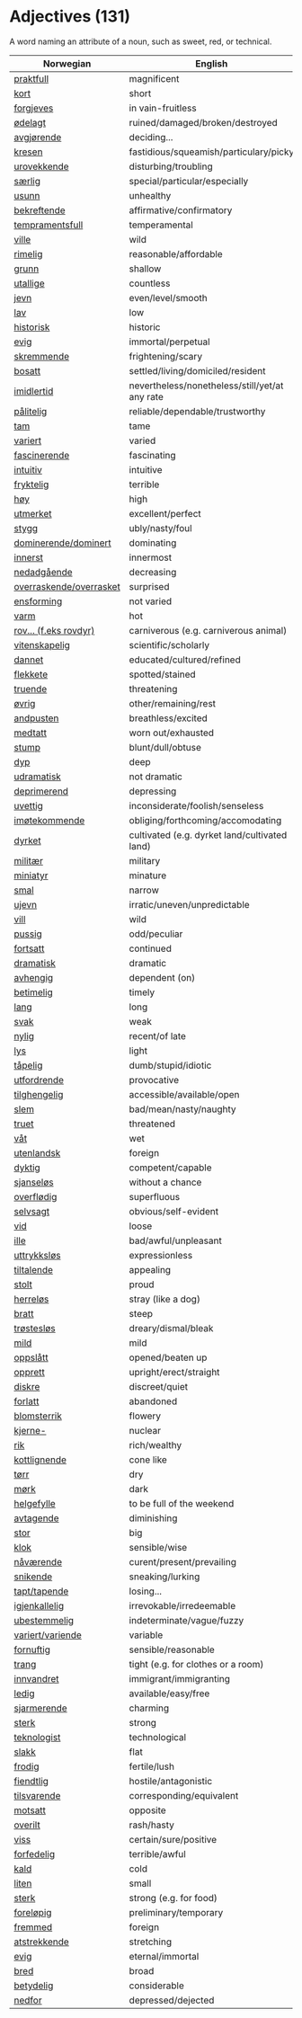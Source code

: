 # Adjectives (131)

A word naming an attribute of a noun, such as sweet, red, or technical.

| Norwegian | English |
| --- | --- |
| [praktfull](https://www.ordnett.no/search?language=no&phrase=praktfull) | magnificent |
| [kort](https://www.ordnett.no/search?language=no&phrase=kort) | short |
| [forgjeves](https://www.ordnett.no/search?language=no&phrase=forgjeves) | in vain-fruitless |
| [ødelagt](https://www.ordnett.no/search?language=no&phrase=ødelagt) | ruined/damaged/broken/destroyed |
| [avgjørende](https://www.ordnett.no/search?language=no&phrase=avgjørende) | deciding... |
| [kresen](https://www.ordnett.no/search?language=no&phrase=kresen) | fastidious/squeamish/particulary/picky |
| [urovekkende](https://www.ordnett.no/search?language=no&phrase=urovekkende) | disturbing/troubling |
| [særlig](https://www.ordnett.no/search?language=no&phrase=særlig) | special/particular/especially |
| [usunn](https://www.ordnett.no/search?language=no&phrase=usunn) | unhealthy |
| [bekreftende](https://www.ordnett.no/search?language=no&phrase=bekreftende) | affirmative/confirmatory |
| [tempramentsfull](https://www.ordnett.no/search?language=no&phrase=tempramentsfull) | temperamental |
| [ville](https://www.ordnett.no/search?language=no&phrase=ville) | wild |
| [rimelig](https://www.ordnett.no/search?language=no&phrase=rimelig) | reasonable/affordable |
| [grunn](https://www.ordnett.no/search?language=no&phrase=grunn) | shallow |
| [utallige](https://www.ordnett.no/search?language=no&phrase=utallige) | countless |
| [jevn](https://www.ordnett.no/search?language=no&phrase=jevn) | even/level/smooth |
| [lav](https://www.ordnett.no/search?language=no&phrase=lav) | low |
| [historisk](https://www.ordnett.no/search?language=no&phrase=historisk) | historic |
| [evig](https://www.ordnett.no/search?language=no&phrase=evig) | immortal/perpetual |
| [skremmende](https://www.ordnett.no/search?language=no&phrase=skremmende) | frightening/scary |
| [bosatt](https://www.ordnett.no/search?language=no&phrase=bosatt) | settled/living/domiciled/resident |
| [imidlertid](https://www.ordnett.no/search?language=no&phrase=imidlertid) | nevertheless/nonetheless/still/yet/at any rate |
| [pålitelig](https://www.ordnett.no/search?language=no&phrase=pålitelig) | reliable/dependable/trustworthy |
| [tam](https://www.ordnett.no/search?language=no&phrase=tam) | tame |
| [variert](https://www.ordnett.no/search?language=no&phrase=variert) | varied |
| [fascinerende](https://www.ordnett.no/search?language=no&phrase=fascinerende) | fascinating |
| [intuitiv](https://www.ordnett.no/search?language=no&phrase=intuitiv) | intuitive |
| [fryktelig](https://www.ordnett.no/search?language=no&phrase=fryktelig) | terrible |
| [høy](https://www.ordnett.no/search?language=no&phrase=høy) | high |
| [utmerket](https://www.ordnett.no/search?language=no&phrase=utmerket) | excellent/perfect |
| [stygg](https://www.ordnett.no/search?language=no&phrase=stygg) | ubly/nasty/foul |
| [dominerende/dominert](https://www.ordnett.no/search?language=no&phrase=dominerende/dominert) | dominating |
| [innerst](https://www.ordnett.no/search?language=no&phrase=innerst) | innermost |
| [nedadgående](https://www.ordnett.no/search?language=no&phrase=nedadgående) | decreasing |
| [overraskende/overrasket](https://www.ordnett.no/search?language=no&phrase=overraskende/overrasket) | surprised |
| [ensforming](https://www.ordnett.no/search?language=no&phrase=ensforming) | not varied |
| [varm](https://www.ordnett.no/search?language=no&phrase=varm) | hot |
| [rov... (f.eks rovdyr)](https://www.ordnett.no/search?language=no&phrase=rov...%20(f.eks%20rovdyr)) | carniverous (e.g. carniverous animal) |
| [vitenskapelig](https://www.ordnett.no/search?language=no&phrase=vitenskapelig) | scientific/scholarly |
| [dannet](https://www.ordnett.no/search?language=no&phrase=dannet) | educated/cultured/refined |
| [flekkete](https://www.ordnett.no/search?language=no&phrase=flekkete) | spotted/stained |
| [truende](https://www.ordnett.no/search?language=no&phrase=truende) | threatening |
| [øvrig](https://www.ordnett.no/search?language=no&phrase=øvrig) | other/remaining/rest |
| [andpusten](https://www.ordnett.no/search?language=no&phrase=andpusten) | breathless/excited |
| [medtatt](https://www.ordnett.no/search?language=no&phrase=medtatt) | worn out/exhausted |
| [stump](https://www.ordnett.no/search?language=no&phrase=stump) | blunt/dull/obtuse |
| [dyp](https://www.ordnett.no/search?language=no&phrase=dyp) | deep |
| [udramatisk](https://www.ordnett.no/search?language=no&phrase=udramatisk) | not dramatic |
| [deprimerend](https://www.ordnett.no/search?language=no&phrase=deprimerend) | depressing |
| [uvettig](https://www.ordnett.no/search?language=no&phrase=uvettig) | inconsiderate/foolish/senseless |
| [imøtekommende](https://www.ordnett.no/search?language=no&phrase=imøtekommende) | obliging/forthcoming/accomodating |
| [dyrket](https://www.ordnett.no/search?language=no&phrase=dyrket) | cultivated (e.g. dyrket land/cultivated land) |
| [militær](https://www.ordnett.no/search?language=no&phrase=militær) | military |
| [miniatyr](https://www.ordnett.no/search?language=no&phrase=miniatyr) | minature |
| [smal](https://www.ordnett.no/search?language=no&phrase=smal) | narrow |
| [ujevn](https://www.ordnett.no/search?language=no&phrase=ujevn) | irratic/uneven/unpredictable |
| [vill](https://www.ordnett.no/search?language=no&phrase=vill) | wild |
| [pussig](https://www.ordnett.no/search?language=no&phrase=pussig) | odd/peculiar |
| [fortsatt](https://www.ordnett.no/search?language=no&phrase=fortsatt) | continued |
| [dramatisk](https://www.ordnett.no/search?language=no&phrase=dramatisk) | dramatic |
| [avhengig](https://www.ordnett.no/search?language=no&phrase=avhengig) | dependent (on) |
| [betimelig](https://www.ordnett.no/search?language=no&phrase=betimelig) | timely |
| [lang](https://www.ordnett.no/search?language=no&phrase=lang) | long |
| [svak](https://www.ordnett.no/search?language=no&phrase=svak) | weak |
| [nylig](https://www.ordnett.no/search?language=no&phrase=nylig) | recent/of late |
| [lys](https://www.ordnett.no/search?language=no&phrase=lys) | light |
| [tåpelig](https://www.ordnett.no/search?language=no&phrase=tåpelig) | dumb/stupid/idiotic |
| [utfordrende](https://www.ordnett.no/search?language=no&phrase=utfordrende) | provocative |
| [tilghengelig](https://www.ordnett.no/search?language=no&phrase=tilghengelig) | accessible/available/open |
| [slem](https://www.ordnett.no/search?language=no&phrase=slem) | bad/mean/nasty/naughty |
| [truet](https://www.ordnett.no/search?language=no&phrase=truet) | threatened |
| [våt](https://www.ordnett.no/search?language=no&phrase=våt) | wet |
| [utenlandsk](https://www.ordnett.no/search?language=no&phrase=utenlandsk) | foreign |
| [dyktig](https://www.ordnett.no/search?language=no&phrase=dyktig) | competent/capable |
| [sjanseløs](https://www.ordnett.no/search?language=no&phrase=sjanseløs) | without a chance |
| [overflødig](https://www.ordnett.no/search?language=no&phrase=overflødig) | superfluous |
| [selvsagt](https://www.ordnett.no/search?language=no&phrase=selvsagt) | obvious/self-evident |
| [vid](https://www.ordnett.no/search?language=no&phrase=vid) | loose |
| [ille](https://www.ordnett.no/search?language=no&phrase=ille) | bad/awful/unpleasant |
| [uttrykksløs](https://www.ordnett.no/search?language=no&phrase=uttrykksløs) | expressionless |
| [tiltalende](https://www.ordnett.no/search?language=no&phrase=tiltalende) | appealing |
| [stolt](https://www.ordnett.no/search?language=no&phrase=stolt) | proud |
| [herreløs](https://www.ordnett.no/search?language=no&phrase=herreløs) | stray (like a dog) |
| [bratt](https://www.ordnett.no/search?language=no&phrase=bratt) | steep |
| [trøstesløs](https://www.ordnett.no/search?language=no&phrase=trøstesløs) | dreary/dismal/bleak |
| [mild](https://www.ordnett.no/search?language=no&phrase=mild) | mild |
| [oppslått](https://www.ordnett.no/search?language=no&phrase=oppslått) | opened/beaten up |
| [opprett](https://www.ordnett.no/search?language=no&phrase=opprett) | upright/erect/straight |
| [diskre](https://www.ordnett.no/search?language=no&phrase=diskre) | discreet/quiet |
| [forlatt](https://www.ordnett.no/search?language=no&phrase=forlatt) | abandoned |
| [blomsterrik](https://www.ordnett.no/search?language=no&phrase=blomsterrik) | flowery |
| [kjerne-](https://www.ordnett.no/search?language=no&phrase=kjerne-) | nuclear |
| [rik](https://www.ordnett.no/search?language=no&phrase=rik) | rich/wealthy |
| [kottlignende](https://www.ordnett.no/search?language=no&phrase=kottlignende) | cone like |
| [tørr](https://www.ordnett.no/search?language=no&phrase=tørr) | dry |
| [mørk](https://www.ordnett.no/search?language=no&phrase=mørk) | dark |
| [helgefylle](https://www.ordnett.no/search?language=no&phrase=helgefylle) | to be full of the weekend |
| [avtagende](https://www.ordnett.no/search?language=no&phrase=avtagende) | diminishing |
| [stor](https://www.ordnett.no/search?language=no&phrase=stor) | big |
| [klok](https://www.ordnett.no/search?language=no&phrase=klok) | sensible/wise |
| [nåværende](https://www.ordnett.no/search?language=no&phrase=nåværende) | curent/present/prevailing |
| [snikende](https://www.ordnett.no/search?language=no&phrase=snikende) | sneaking/lurking |
| [tapt/tapende](https://www.ordnett.no/search?language=no&phrase=tapt/tapende) | losing... |
| [igjenkallelig](https://www.ordnett.no/search?language=no&phrase=igjenkallelig) | irrevokable/irredeemable |
| [ubestemmelig](https://www.ordnett.no/search?language=no&phrase=ubestemmelig) | indeterminate/vague/fuzzy |
| [variert/variende](https://www.ordnett.no/search?language=no&phrase=variert/variende) | variable |
| [fornuftig](https://www.ordnett.no/search?language=no&phrase=fornuftig) | sensible/reasonable |
| [trang](https://www.ordnett.no/search?language=no&phrase=trang) | tight (e.g. for clothes or a room) |
| [innvandret](https://www.ordnett.no/search?language=no&phrase=innvandret) | immigrant/immigranting |
| [ledig](https://www.ordnett.no/search?language=no&phrase=ledig) | available/easy/free |
| [sjarmerende](https://www.ordnett.no/search?language=no&phrase=sjarmerende) | charming |
| [sterk](https://www.ordnett.no/search?language=no&phrase=sterk) | strong |
| [teknologist](https://www.ordnett.no/search?language=no&phrase=teknologist) | technological |
| [slakk](https://www.ordnett.no/search?language=no&phrase=slakk) | flat |
| [frodig](https://www.ordnett.no/search?language=no&phrase=frodig) | fertile/lush |
| [fiendtlig](https://www.ordnett.no/search?language=no&phrase=fiendtlig) | hostile/antagonistic |
| [tilsvarende](https://www.ordnett.no/search?language=no&phrase=tilsvarende) | corresponding/equivalent |
| [motsatt](https://www.ordnett.no/search?language=no&phrase=motsatt) | opposite |
| [overilt](https://www.ordnett.no/search?language=no&phrase=overilt) | rash/hasty |
| [viss](https://www.ordnett.no/search?language=no&phrase=viss) | certain/sure/positive |
| [forfedelig](https://www.ordnett.no/search?language=no&phrase=forfedelig) | terrible/awful |
| [kald](https://www.ordnett.no/search?language=no&phrase=kald) | cold |
| [liten](https://www.ordnett.no/search?language=no&phrase=liten) | small |
| [sterk](https://www.ordnett.no/search?language=no&phrase=sterk) | strong (e.g. for food) |
| [foreløpig](https://www.ordnett.no/search?language=no&phrase=foreløpig) | preliminary/temporary |
| [fremmed](https://www.ordnett.no/search?language=no&phrase=fremmed) | foreign |
| [atstrekkende](https://www.ordnett.no/search?language=no&phrase=atstrekkende) | stretching |
| [evig](https://www.ordnett.no/search?language=no&phrase=evig) | eternal/immortal |
| [bred](https://www.ordnett.no/search?language=no&phrase=bred) | broad |
| [betydelig](https://www.ordnett.no/search?language=no&phrase=betydelig) | considerable |
| [nedfor](https://www.ordnett.no/search?language=no&phrase=nedfor) | depressed/dejected |

